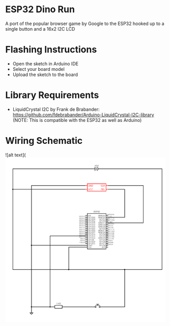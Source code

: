 # ESP32 Dino Run
A port of the popular browser game by Google to the ESP32 hooked up to a single button and a 16x2 I2C LCD

# Flashing Instructions
- Open the sketch in Arduino IDE
- Select your board model
- Upload the sketch to the board

# Library Requirements
- LiquidCrystal I2C by Frank de Brabander: https://github.com/fdebrabander/Arduino-LiquidCrystal-I2C-library (NOTE: This is compatible with the ESP32 as well as Arduino)

# Wiring Schematic
![alt text](![image](https://github.com/ev-tye/esp32-dino-run/raw/main/esp32_dino_schematic.png "Wiring Schematic")
